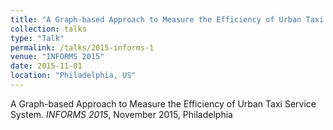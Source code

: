 ```yaml
---
title: "A Graph-based Approach to Measure the Efficiency of Urban Taxi Service System"
collection: talks
type: "Talk"
permalink: /talks/2015-informs-1
venue: "INFORMS 2015"
date: 2015-11-01
location: "Philadelphia, US"
---
```


A Graph-based Approach to Measure the Efficiency of Urban Taxi Service System. <i>INFORMS 2015</i>, November 2015, Philadelphia